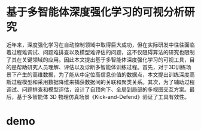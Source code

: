 # 基于多智能体深度强化学习的可视分析研究
近年来，深度强化学习在自动控制领域中取得巨大成功，但在实际研发中往往面临着过程难调试、问题难排查以及模型难评估的问题，这不仅阻碍算法的研究也限制了其在关键领域的应用。因此本文提出基于多智能体深度强化学习的可视工具，目的是帮助研究人员理解、评估以及诊断多智能体训练过程。首先，对于3D训练场景下产生的高维数据，为了能从中定位高信息价值的数据点，本文提出训练深度高斯过程模型和采用数据降维来捕获数据间的关联和聚类关系。其次，为了辅助过程调试、问题排查和模型评估，设计了自顶向下、全局到局部的多视图交互方案。最后，基于多智能体 3D 物理仿真场景《Kick-and-Defend》验证了工具有效性。
# demo

